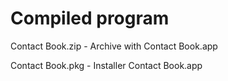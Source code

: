 # Compiled program

Contact Book.zip - Archive with Contact Book.app

Contact Book.pkg - Installer Contact Book.app
